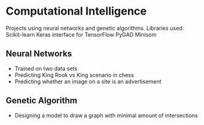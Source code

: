 # Computational Intelligence

Projects using neural networks and genetic algorithms.
Libraries used:
Scikit-learn
Keras interface for TensorFlow
PyGAD
Minisom

## Neural Networks

- Trained on two data sets
- Predicting King Rook vs King scenario in chess
- Predicting whether an image on a site is an advertisement

## Genetic Algorithm

- Designing a model to draw a graph with minimal amount of intersections
